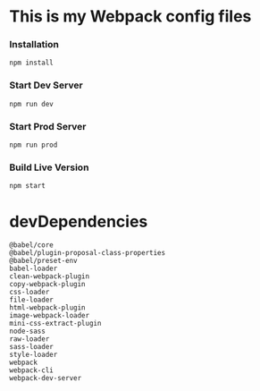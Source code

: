 # This is my Webpack config files

### Installation

```
npm install
```

### Start Dev Server

```
npm run dev
```

### Start Prod Server

```
npm run prod
```
### Build Live Version

```
npm start
```

# devDependencies

    @babel/core
    @babel/plugin-proposal-class-properties
    @babel/preset-env
    babel-loader
    clean-webpack-plugin
    copy-webpack-plugin
    css-loader
    file-loader
    html-webpack-plugin
    image-webpack-loader
    mini-css-extract-plugin
    node-sass
    raw-loader
    sass-loader
    style-loader
    webpack
    webpack-cli
    webpack-dev-server
